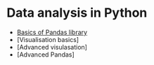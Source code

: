 # Data analysis in Python

* [Basics of Pandas library](https://colab.research.google.com/drive/1h3SiJtU9pvmRvTkKDIWCYb7fQHE0mqOR?usp=sharing)
* [Visualisation basics]
* [Advanced visulasation]
* [Advanced Pandas]
